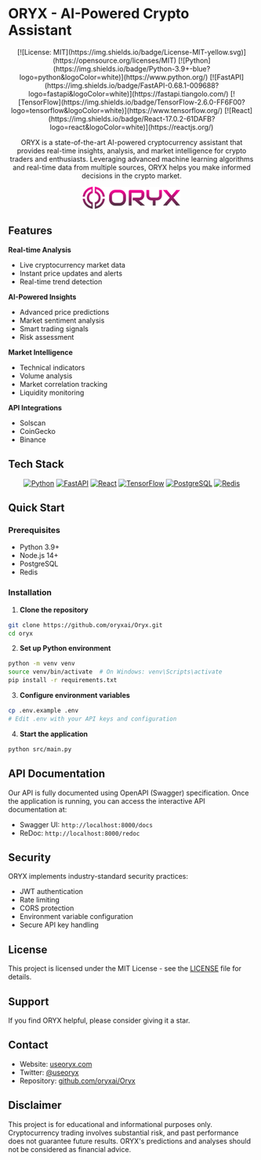# ORYX - AI-Powered Crypto Assistant

<div align="center">[![License: MIT](https://img.shields.io/badge/License-MIT-yellow.svg)](https://opensource.org/licenses/MIT)
[![Python](https://img.shields.io/badge/Python-3.9+-blue?logo=python&logoColor=white)](https://www.python.org/)
[![FastAPI](https://img.shields.io/badge/FastAPI-0.68.1-009688?logo=fastapi&logoColor=white)](https://fastapi.tiangolo.com/)
[![TensorFlow](https://img.shields.io/badge/TensorFlow-2.6.0-FF6F00?logo=tensorflow&logoColor=white)](https://www.tensorflow.org/)
[![React](https://img.shields.io/badge/React-17.0.2-61DAFB?logo=react&logoColor=white)](https://reactjs.org/)

ORYX is a state-of-the-art AI-powered cryptocurrency assistant that provides real-time insights, analysis, and market intelligence for crypto traders and enthusiasts. Leveraging advanced machine learning algorithms and real-time data from multiple sources, ORYX helps you make informed decisions in the crypto market.

  <img src="https://raw.githubusercontent.com/oryxai/Oryx/32ec6e7a950304e142770e27cc9057e53f53bd26/assets/longlogo.svg" alt="ORYX Logo" width="200"/>
</div>

## Features

**Real-time Analysis**
- Live cryptocurrency market data
- Instant price updates and alerts
- Real-time trend detection

**AI-Powered Insights**
- Advanced price predictions
- Market sentiment analysis
- Smart trading signals
- Risk assessment

**Market Intelligence**
- Technical indicators
- Volume analysis
- Market correlation tracking
- Liquidity monitoring

**API Integrations**
- Solscan
- CoinGecko
- Binance

## Tech Stack

<div align="center">

[![Python](https://img.shields.io/badge/Python-3.9+-14354C?style=for-the-badge&logo=python&logoColor=white)](https://www.python.org/)
[![FastAPI](https://img.shields.io/badge/FastAPI-009688?style=for-the-badge&logo=fastapi&logoColor=white)](https://fastapi.tiangolo.com/)
[![React](https://img.shields.io/badge/React-20232A?style=for-the-badge&logo=react&logoColor=61DAFB)](https://reactjs.org/)
[![TensorFlow](https://img.shields.io/badge/TensorFlow-FF6F00?style=for-the-badge&logo=tensorflow&logoColor=white)](https://www.tensorflow.org/)
[![PostgreSQL](https://img.shields.io/badge/PostgreSQL-316192?style=for-the-badge&logo=postgresql&logoColor=white)](https://www.postgresql.org/)
[![Redis](https://img.shields.io/badge/Redis-DC382D?style=for-the-badge&logo=redis&logoColor=white)](https://redis.io/)

</div>

## Quick Start

### Prerequisites

- Python 3.9+
- Node.js 14+
- PostgreSQL
- Redis

### Installation

1. **Clone the repository**
```bash
git clone https://github.com/oryxai/Oryx.git
cd oryx
```

2. **Set up Python environment**
```bash
python -m venv venv
source venv/bin/activate  # On Windows: venv\Scripts\activate
pip install -r requirements.txt
```

3. **Configure environment variables**
```bash
cp .env.example .env
# Edit .env with your API keys and configuration
```

4. **Start the application**
```bash
python src/main.py
```

## API Documentation

Our API is fully documented using OpenAPI (Swagger) specification. Once the application is running, you can access the interactive API documentation at:

- Swagger UI: `http://localhost:8000/docs`
- ReDoc: `http://localhost:8000/redoc`

## Security

ORYX implements industry-standard security practices:

- JWT authentication
- Rate limiting
- CORS protection
- Environment variable configuration
- Secure API key handling

## License

This project is licensed under the MIT License - see the [LICENSE](LICENSE) file for details.

## Support

If you find ORYX helpful, please consider giving it a star.

## Contact

- Website: [useoryx.com](https://useoryx.com)
- Twitter: [@useoryx](https://x.com/useoryx.com)
- Repository: [github.com/oryxai/Oryx](https://github.com/oryxai/Oryx)

## Disclaimer

This project is for educational and informational purposes only. Cryptocurrency trading involves substantial risk, and past performance does not guarantee future results. ORYX's predictions and analyses should not be considered as financial advice. 
